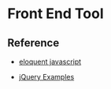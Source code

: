 # Front End Tool

## Reference

- [eloquent javascript](https://eloquentjavascript.net/)

- [jQuery Examples](https://www.tutorialrepublic.com/jquery-examples.php)